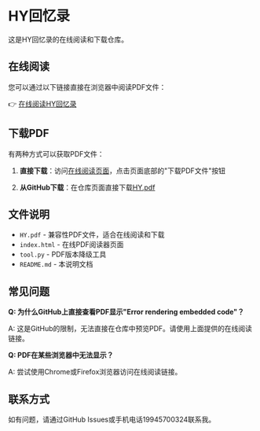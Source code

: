 # HY回忆录

这是HY回忆录的在线阅读和下载仓库。

## 在线阅读

您可以通过以下链接直接在浏览器中阅读PDF文件：

👉 [在线阅读HY回忆录](https://23300240002.github.io/HY-/)

## 下载PDF

有两种方式可以获取PDF文件：

1. **直接下载**：访问[在线阅读页面](https://23300240002.github.io/HY-/)，点击页面底部的"下载PDF文件"按钮

2. **从GitHub下载**：在仓库页面直接下载[HY.pdf](https://github.com/23300240002/HY-/raw/main/HY.pdf)

## 文件说明

- `HY.pdf` - 兼容性PDF文件，适合在线阅读和下载
- `index.html` - 在线PDF阅读器页面
- `tool.py` - PDF版本降级工具
- `README.md` - 本说明文档

## 常见问题

**Q: 为什么GitHub上直接查看PDF显示"Error rendering embedded code"？**

A: 这是GitHub的限制，无法直接在仓库中预览PDF。请使用上面提供的在线阅读链接。

**Q: PDF在某些浏览器中无法显示？**

A: 尝试使用Chrome或Firefox浏览器访问在线阅读链接。

## 联系方式

如有问题，请通过GitHub Issues或手机电话19945700324联系我。
